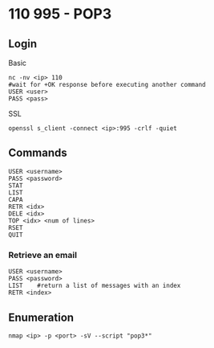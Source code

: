 # 110 995 - POP3

## Login

Basic

```
nc -nv <ip> 110
#wait for +OK response before executing another command
USER <user>
PASS <pass>
```

SSL

```
openssl s_client -connect <ip>:995 -crlf -quiet
```

## Commands

```
USER <username>
PASS <password>
STAT
LIST
CAPA
RETR <idx>
DELE <idx>
TOP <idx> <num of lines>
RSET
QUIT
```

### Retrieve an email

```
USER <username>
PASS <password>
LIST    #return a list of messages with an index
RETR <index>
```

## Enumeration

```
nmap <ip> -p <port> -sV --script "pop3*" 
```
